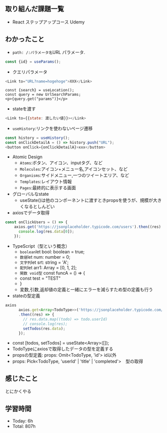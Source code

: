 ## 取り組んだ課題一覧
- React ステップアップコース Udemy
## わかったこと
- `path: /:パラメータ名`URL パラメータ.
```js
const {id} = useParams();
```
- クエリパラメータ
```js
<Link to="URL?name=hogehoge">XXX</Link>
```
```js:クエリパラメータを便利に扱えるメソッドが使える
const {search} = useLocation();
const query = new UrlSearchParams;
<p>{query.get("params")}</p>
```
- stateを渡す
```js
<Link to={{state: 渡したい値}}></Link>
```
- `useHistory`:リンクを使わないページ遷移
```js
const history = useHistory();
const onClickDetailA = () => history.push("URL");
<button onClick={onClickDetailA}>xxx</button>
```
- Atomic Design
  - `Atoms`:ボタン、アイコン、inputタグ、など
  - `Molecules`:アイコン+メニュー名,アイコンセット、など
  - `Organisms`:サイドメニュー,一つのツイートエリア、など
  - `Templates`:レイアウト情報
  - `Pages`:最終的に表示する画面
- グローバルなstate
  - useState()は他のコンポーネントに渡すときpropsを使うが、規模が大きくなるとしんどい
- axiosでデータ取得
```js
const onClickUsers = () => {
    axios.get('https://jsonplaceholder.typicode.com/users').then((res) => {
      console.log(res.data[0]);
    });
```
- TypeScript（型という概念）
  - `boolean`let bool: boolean = true;
  - `数値`let num: number = 0;
  - `文字列`let srt: string = 'A';
  - `配列`let arr1: Array<number> = [0, 1, 2];
  - `関数 void型` const funcA = () => {
  - const test = "TEST"
  - }
  - 変数,引数,返却値の定義と一緒にエラーを減らすため型の定義も行う
- stateの型定義
```js
axios
      axios.get<Array<TodoType>>('https://jsonplaceholder.typicode.com/todos')
      .then((res) => {
        // res.data.map((todo) => todo.userId)
        // console.log(res);
        setTodos(res.data);
      });
```
  - const [todos, setTodos] = useState<Array<TodoType>>([]);
  - TodoTypeにaxiosで取得したデータの型を定義する
- propsの型定義: props: Omit<TodoType, 'id'> id以外
- props: Pick<TodoType, 'userId' | 'title' | 'completed'>　型の取得

## 感じたこと
とにかくやる
## 学習時間
- Today: 6h
- Total: 807h
